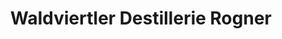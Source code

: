 ---
title: "Waldviertler Destillerie Rogner"
url: /rappottenstein/waldviertler-destillerie-rogner/
shop: Spirituosen
---